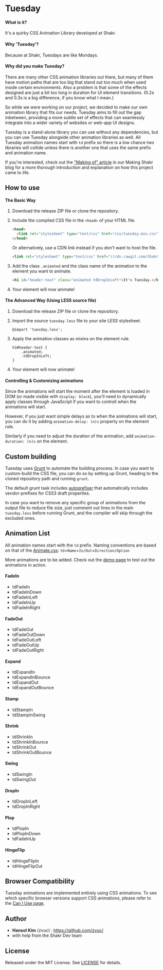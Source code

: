 Tuesday
=======

#### What is it? 
It's a quirky CSS Animation Library developed at Shakr.

#### Why 'Tuesday'?
Because at Shakr, Tuesdays are like Mondays.

#### Why did you make Tuesday?
There are many other CSS animation libraries out there, but many of them have motion paths that are too big that stand out too much when used inside certain environments. Also a problem is that some of the effects designed are just a bit too long in duration for UI element transitions. (0.2s and 0.3s is a big difference, if you know what I mean.)

So while we were working on our project, we decided to make our own animation library that fits our needs. Tuesday aims to fill out the gap inbetween, providing a more subtle set of effects that can seamlessly integrate into a wider variety of websites or web-app UI designs.

Tuesday is a stand-alone library you can use without any dependencies, but you can use Tuesday alongside other animation libraries as well. All Tuesday animation names start with `td` prefix so there is a low chance two libraries will collide unless there is another one that uses the same prefix and animation name. 

If you're interested, check out the ["Making of" article](http://making.shakr.com/making-tuesday/) in our Making Shakr blog for a more thorough introduction and explanation on how this project came to life.


## How to use
#### The Basic Way
1. Download the release ZIP file or clone the repository.

2. Include the compiled CSS file in the `<head>` of your HTML file.
    ```html
    <head>
      <link rel="stylesheet" type="text/css" href="css/tuesday.min.css" />
    </head>
    ```

    Or alternatively, use a CDN link instead if you don't want to host the file. 
    ```html
    <link rel="stylesheet" type="text/css" href="//cdn.rawgit.com/ShakrMedia/tuesday/master/build/tuesday.min.css" />
    ```


3. Add the class `.animated` and the class name of the animation to the element you want to animate.
    ```html
    <h1 id="header-text" class="animated tdDropInLeft">It's Tuesday.</h1>
    ```

4. Your element will now animate!


#### The Advanced Way (Using LESS source file)
1. Download the release ZIP file or clone the repository.

2. Import the source `tuesday.less` file to your site LESS stylesheet.
    ```less
    @import 'tuesday.less';
    ```

3. Apply the animation classes as mixins on the element rule.
    ```less
    h1#header-text {
        .animated;
        .tdDropInLeft;
    }
    ```

4. Your element will now animate!


#### Controlling & Customizing animations
Since the animations will start the moment after the element is loaded in DOM (or made visible with `display: block`), you'll need to dynamically apply classes through JavaScript if you want to controll when the animations will start.

However, if you just want simple delays as to when the animations will start, you can do it by adding `animation-delay: (n)s` property on the element rule.

Similarly if you need to adjust the duration of the animation, add `animation-duration: (n)s` on the element.


## Custom building
Tuesday uses [Grunt](http://gruntjs.com/) to automate the building process. In case you want to custom-build the CSS file, you can do so by setting up Grunt, heading to the cloned repository path and running `grunt`.

The default grunt task includes [autoprefixer](https://github.com/postcss/autoprefixer) that automatically includes vendor-prefixes for CSS3 draft properties.

In case you want to remove any specific group of animations from the output file to reduce file size, just comment out lines in the main `tuesday.less` before running Grunt, and the compiler will skip through the excluded ones.


## Animation List

All animation names start with the `td` prefix. Naming conventions are based on that of the [Animate.css](http://daneden.github.io/animate.css/): `td`+`Name`+`In/Out`+`Direction/Option`

More animations are to be added. Check out the [demo page](http://shakrmedia.github.io/tuesday/) to test out the animations in action.

#### FadeIn
- tdFadeIn
- tdFadeInDown
- tdFadeInLeft
- tdFadeInUp
- tdFadeInRight

#### FadeOut
- tdFadeOut
- tdFadeOutDown
- tdFadeOutLeft
- tdFadeOutUp
- tdFadeOutRight

#### Expand
- tdExpandIn
- tdExpandInBounce
- tdExpandOut
- tdExpandOutBounce

#### Stamp
- tdStampIn
- tdStampInSwing

#### Shrink
- tdShrinkIn
- tdShrinkInBounce
- tdShrinkOut
- tdShrinkOutBounce

#### Swing
- tdSwingIn
- tdSwingOut

#### DropIn
- tdDropInLeft
- tdDropInRight

#### Plop
- tdPlopIn
- tdPlopInDown
- tdFadeInUp

#### HingeFlip
- tdHingeFlipIn
- tdHingeFlipOut


## Browser Compatibility
Tuesday animations are implemented entirely using CSS animations. To see which specific browser versions support CSS animations, please refer to the [Can I Use page](http://caniuse.com/#feat=css-animation).

## Author
- **Hansol Kim** (zvuc) : https://github.com/zvuc/
- with help from the Shakr Dev team


## License 
Released under the MIT License.
See [LICENSE](https://github.com/ShakrMedia/tuesday/blob/master/LICENSE) for details.

